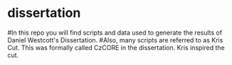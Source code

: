 # dissertation
#In this repo you will find scripts and data used to generate the results of Daniel Westcott's Dissertation. 
#Also, many scripts are referred to as Kris Cut. This was formally called CzCORE in the dissertation. Kris inspired the cut. 
